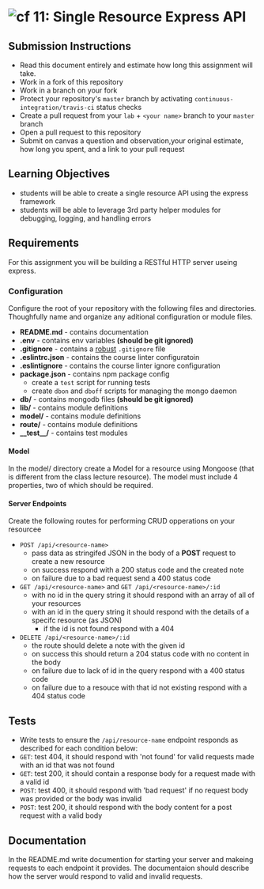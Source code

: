 ![cf](https://i.imgur.com/7v5ASc8.png) 11: Single Resource Express API
======

## Submission Instructions
* Read this document entirely and estimate how long this assignment will take.
* Work in a fork of this repository
* Work in a branch on your fork
* Protect your repository's `master` branch by activating `continuous-integration/travis-ci` status checks
* Create a pull request from your `lab` + `<your name>` branch to your `master` branch
* Open a pull request to this repository
* Submit on canvas a question and observation,your original estimate, how long you spent, and a link to your pull request


## Learning Objectives
* students will be able to create a single resource API using the express framework
* students will be able to leverage 3rd party helper modules for debugging, logging, and handling errors

## Requirements
For this assignment you will be building a RESTful HTTP server useing express.

### Configuration
Configure the root of your repository with the following files and directories. Thoughfully name and organize any aditional configuration or module files.
* **README.md** - contains documentation
* **.env** - contains env variables **(should be git ignored)**
* **.gitignore** - contains a [robust](http://gitignore.io) `.gitignore` file
* **.eslintrc.json** - contains the course linter configuratoin
* **.eslintignore** - contains the course linter ignore configuration
* **package.json** - contains npm package config
  * create a `test` script for running tests
  * create `dbon` and `dboff` scripts for managing the mongo daemon
* **db/** - contains mongodb files **(should be git ignored)**
* **lib/** - contains module definitions
* **model/** - contains module definitions
* **route/** - contains module definitions
* **\_\_test\_\_/** - contains test modules


#### Model
In the model/ directory create a Model for a resource using Mongoose (that is different from the class lecture resource). The model must include 4 properties, two of which should be required.

#### Server Endpoints
Create the following routes for performing CRUD opperations on your resourcee
* `POST /api/<resource-name>`
  * pass data as stringifed JSON in the body of a **POST** request to create a new resource
  * on success respond with a 200 status code and the created note
  * on failure due to a bad request send a 400 status code
* `GET /api/<resource-name>` and `GET /api/<resource-name>/:id`
  * with no id in the query string it should respond with an array of all of your resources
  * with an id in the query string it should respond with the details of a specifc resource (as JSON)
    * if the id is not found respond with a 404
* `DELETE /api/<resource-name>/:id`
  * the route should delete a note with the given id
  * on success this should return a 204 status code with no content in the body
  * on failure due to lack of id in the query respond with a 400 status code
  * on failure due to a resouce with that id not existing respond with a 404 status code

## Tests
* Write tests to ensure the `/api/resource-name` endpoint responds as described for each condition below:
* `GET`: test 404, it should respond with 'not found' for valid requests made with an id that was not found
* `GET`: test 200, it should contain a response body for a request made with a valid id
* `POST`: test 400, it should respond with 'bad request' if no request body was provided or the body was invalid
* `POST`: test 200, it should respond with the body content for a post request with a valid body

## Documentation
In the README.md write documention for starting your server and makeing requests to each endpoint it provides. The documentaion should describe how the server would respond to valid and invalid requests.
